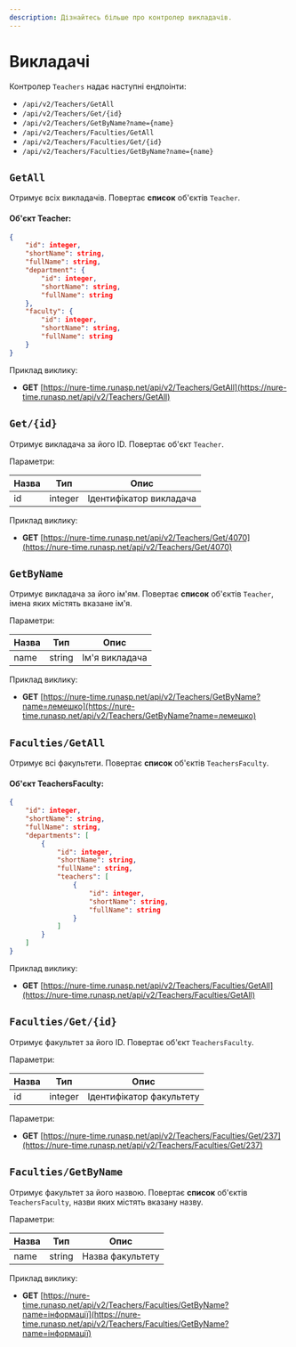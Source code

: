 ```yaml
---
description: Дізнайтесь більше про контролер викладачів.
---
```


# Викладачі

Контролер `Teachers` надає наступні ендпоінти:

* `/api/v2/Teachers/GetAll`
* `/api/v2/Teachers/Get/{id}`
* `/api/v2/Teachers/GetByName?name={name}`
* `/api/v2/Teachers/Faculties/GetAll`
* `/api/v2/Teachers/Faculties/Get/{id}`
* `/api/v2/Teachers/Faculties/GetByName?name={name}`

## `GetAll`
Отримує всіх викладачів. Повертає **список** об'єктів `Teacher`.

#### Об'єкт Teacher:
```json
{
    "id": integer,
    "shortName": string,
    "fullName": string,
    "department": {
        "id": integer,
        "shortName": string,
        "fullName": string
    },
    "faculty": {
        "id": integer,
        "shortName": string,
        "fullName": string
    }
}
```

Приклад виклику:

- **GET** [https://nure-time.runasp.net/api/v2/Teachers/GetAll](https://nure-time.runasp.net/api/v2/Teachers/GetAll)

## `Get/{id}`
Отримує викладача за його ID. Повертає об'єкт `Teacher`.

Параметри:

| Назва     | Тип     | Опис           |
|-----------|---------|----------------|
| id        | integer | Ідентифікатор викладача  |

Приклад виклику:

- **GET** [https://nure-time.runasp.net/api/v2/Teachers/Get/4070](https://nure-time.runasp.net/api/v2/Teachers/Get/4070)

## `GetByName`
Отримує викладача за його ім'ям. Повертає **список** об'єктів `Teacher`, імена яких містять вказане ім'я.

Параметри:

| Назва     | Тип     | Опис           |
|-----------|---------|----------------|
| name      | string  | Ім'я викладача   |

Приклад виклику:

- **GET** [https://nure-time.runasp.net/api/v2/Teachers/GetByName?name=лемешко](https://nure-time.runasp.net/api/v2/Teachers/GetByName?name=лемешко)

## `Faculties/GetAll`
Отримує всі факультети. Повертає **список** об'єктів `TeachersFaculty`.

#### Об'єкт TeachersFaculty:
```json
{
    "id": integer,
    "shortName": string,
    "fullName": string,
    "departments": [
        {
            "id": integer,
            "shortName": string,
            "fullName": string,
            "teachers": [
                {
                    "id": integer,
                    "shortName": string,
                    "fullName": string
                }
            ]
        }
    ]
}
```

Приклад виклику:

- **GET** [https://nure-time.runasp.net/api/v2/Teachers/Faculties/GetAll](https://nure-time.runasp.net/api/v2/Teachers/Faculties/GetAll)

## `Faculties/Get/{id}`
Отримує факультет за його ID. Повертає об'єкт `TeachersFaculty`.

Параметри:

| Назва     | Тип     | Опис           |
|-----------|---------|----------------|
| id        | integer | Ідентифікатор факультету  |

Параметри:

- **GET** [https://nure-time.runasp.net/api/v2/Teachers/Faculties/Get/237](https://nure-time.runasp.net/api/v2/Teachers/Faculties/Get/237)

## `Faculties/GetByName`
Отримує факультет за його назвою. Повертає **список** об'єктів `TeachersFaculty`, назви яких містять вказану назву.

Параметри:

| Назва     | Тип     | Опис           |
|-----------|---------|----------------|
| name      | string  | Назва факультету |

Приклад виклику:

- **GET** [https://nure-time.runasp.net/api/v2/Teachers/Faculties/GetByName?name=інформації](https://nure-time.runasp.net/api/v2/Teachers/Faculties/GetByName?name=інформації)
